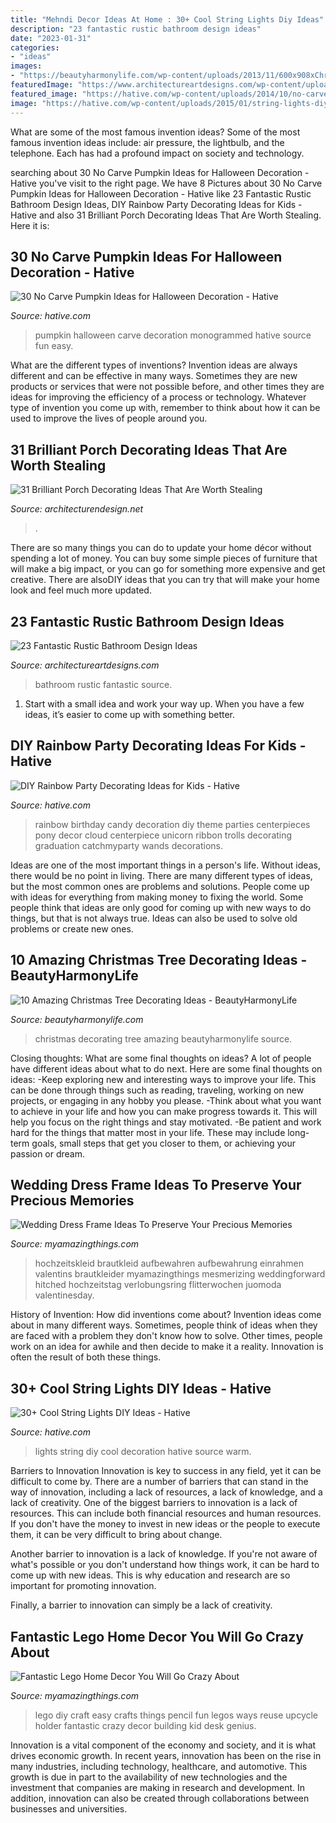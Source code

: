 ```yaml
---
title: "Mehndi Decor Ideas At Home : 30+ Cool String Lights Diy Ideas"
description: "23 fantastic rustic bathroom design ideas"
date: "2023-01-31"
categories:
- "ideas"
images:
- "https://beautyharmonylife.com/wp-content/uploads/2013/11/600x908xChristmas-Decorating-Ideas-24-1-Kindesign.jpg.pagespeed.ic_.MMAxffOjOF.jpg"
featuredImage: "https://www.architectureartdesigns.com/wp-content/uploads/2013/09/124.jpg"
featured_image: "https://hative.com/wp-content/uploads/2014/10/no-carve-pumpkin-ideas/3-monogrammed-pumpkin.jpg"
image: "https://hative.com/wp-content/uploads/2015/01/string-lights-diy-ideas/29-string-lights-diy-ideas.jpg"
---
```



What are some of the most famous invention ideas?
Some of the most famous invention ideas include: air pressure, the lightbulb, and the telephone. Each has had a profound impact on society and technology.

	

		
searching about 30 No Carve Pumpkin Ideas for Halloween Decoration - Hative you've visit to the right page. We have 8 Pictures about 30 No Carve Pumpkin Ideas for Halloween Decoration - Hative like 23 Fantastic Rustic Bathroom Design Ideas, DIY Rainbow Party Decorating Ideas for Kids - Hative and also 31 Brilliant Porch Decorating Ideas That Are Worth Stealing. Here it is:
		
    
## 30 No Carve Pumpkin Ideas For Halloween Decoration - Hative

<img loading=lazy src="https://hative.com/wp-content/uploads/2014/10/no-carve-pumpkin-ideas/3-monogrammed-pumpkin.jpg" onerror="this.onerror=null;this.src='https://tse4.mm.bing.net/th?id=OIP.RLIi6r2IJL7LTAVcIEY5kwHaJ4&amp;pid=15.1';" alt="30 No Carve Pumpkin Ideas for Halloween Decoration - Hative">

_Source: hative.com_

>pumpkin halloween carve decoration monogrammed hative source fun easy. 

	

What are the different types of inventions?
Invention ideas are always different and can be effective in many ways. Sometimes they are new products or services that were not possible before, and other times they are ideas for improving the efficiency of a process or technology. Whatever type of invention you come up with, remember to think about how it can be used to improve the lives of people around you.

    
## 31 Brilliant Porch Decorating Ideas That Are Worth Stealing

<img loading=lazy src="https://cdn.architecturendesign.net/wp-content/uploads/2015/07/AD-Small-Porch-Ideas-26.jpg" onerror="this.onerror=null;this.src='https://tse1.mm.bing.net/th?id=OIP.gQcHXMzFM1Es1dThN5g-VgHaJ4&amp;pid=15.1';" alt="31 Brilliant Porch Decorating Ideas That Are Worth Stealing">

_Source: architecturendesign.net_

>. 

	

There are so many things you can do to update your home décor without spending a lot of money. You can buy some simple pieces of furniture that will make a big impact, or you can go for something more expensive and get creative. There are alsoDIY ideas that you can try that will make your home look and feel much more updated.

    
## 23 Fantastic Rustic Bathroom Design Ideas

<img loading=lazy src="https://www.architectureartdesigns.com/wp-content/uploads/2013/09/124.jpg" onerror="this.onerror=null;this.src='https://tse2.mm.bing.net/th?id=OIP.AlRGu2t_NFIEMUvgPvojfAHaJ4&amp;pid=15.1';" alt="23 Fantastic Rustic Bathroom Design Ideas">

_Source: architectureartdesigns.com_

>bathroom rustic fantastic source. 

	

1. Start with a small idea and work your way up. When you have a few ideas, it’s easier to come up with something better.

    
## DIY Rainbow Party Decorating Ideas For Kids - Hative

<img loading=lazy src="https://hative.com/wp-content/uploads/2014/11/diy-rainbow-party-decorating-ideas/4-candy-decoration.jpg" onerror="this.onerror=null;this.src='https://tse2.mm.bing.net/th?id=OIP.GfTxgQhCKywEmuWykiSTCAHaLG&amp;pid=15.1';" alt="DIY Rainbow Party Decorating Ideas for Kids - Hative">

_Source: hative.com_

>rainbow birthday candy decoration diy theme parties centerpieces pony decor cloud centerpiece unicorn ribbon trolls decorating graduation catchmyparty wands decorations. 

	

Ideas are one of the most important things in a person's life. Without ideas, there would be no point in living. There are many different types of ideas, but the most common ones are problems and solutions. People come up with ideas for everything from making money to fixing the world. Some people think that ideas are only good for coming up with new ways to do things, but that is not always true. Ideas can also be used to solve old problems or create new ones.

    
## 10 Amazing Christmas Tree Decorating Ideas - BeautyHarmonyLife

<img loading=lazy src="https://beautyharmonylife.com/wp-content/uploads/2013/11/600x908xChristmas-Decorating-Ideas-24-1-Kindesign.jpg.pagespeed.ic_.MMAxffOjOF.jpg" onerror="this.onerror=null;this.src='https://tse3.mm.bing.net/th?id=OIP.OHUEcgteO4zs0pO2CGrEWgHaLN&amp;pid=15.1';" alt="10 Amazing Christmas Tree Decorating Ideas - BeautyHarmonyLife">

_Source: beautyharmonylife.com_

>christmas decorating tree amazing beautyharmonylife source. 

	

Closing thoughts: What are some final thoughts on ideas?
A lot of people have different ideas about what to do next. Here are some final thoughts on ideas: 
-Keep exploring new and interesting ways to improve your life. This can be done through things such as reading, traveling, working on new projects, or engaging in any hobby you please.
-Think about what you want to achieve in your life and how you can make progress towards it. This will help you focus on the right things and stay motivated. 
-Be patient and work hard for the things that matter most in your life. These may include long-term goals, small steps that get you closer to them, or achieving your passion or dream.

    
## Wedding Dress Frame Ideas To Preserve Your Precious Memories

<img loading=lazy src="https://myamazingthings.com/wp-content/uploads/2017/11/wedding-dress-display-4-.jpg" onerror="this.onerror=null;this.src='https://tse1.mm.bing.net/th?id=OIP.20xP-N5b8NYLh1i54GsH_gHaK2&amp;pid=15.1';" alt="Wedding Dress Frame Ideas To Preserve Your Precious Memories">

_Source: myamazingthings.com_

>hochzeitskleid brautkleid aufbewahren aufbewahrung einrahmen valentins brautkleider myamazingthings mesmerizing weddingforward hitched hochzeitstag verlobungsring flitterwochen juomoda valentinesday. 

	

History of Invention: How did inventions come about?
Invention ideas come about in many different ways. Sometimes, people think of ideas when they are faced with a problem they don't know how to solve. Other times, people work on an idea for awhile and then decide to make it a reality. Innovation is often the result of both these things.

    
## 30+ Cool String Lights DIY Ideas - Hative

<img loading=lazy src="https://hative.com/wp-content/uploads/2015/01/string-lights-diy-ideas/29-string-lights-diy-ideas.jpg" onerror="this.onerror=null;this.src='https://tse1.mm.bing.net/th?id=OIP.2odQdrxZhX5lArtTUGVMBgHaJ4&amp;pid=15.1';" alt="30+ Cool String Lights DIY Ideas - Hative">

_Source: hative.com_

>lights string diy cool decoration hative source warm. 

	

Barriers to Innovation
Innovation is key to success in any field, yet it can be difficult to come by. There are a number of barriers that can stand in the way of innovation, including a lack of resources, a lack of knowledge, and a lack of creativity.
One of the biggest barriers to innovation is a lack of resources. This can include both financial resources and human resources. If you don't have the money to invest in new ideas or the people to execute them, it can be very difficult to bring about change.

Another barrier to innovation is a lack of knowledge. If you're not aware of what's possible or you don't understand how things work, it can be hard to come up with new ideas. This is why education and research are so important for promoting innovation.

Finally, a barrier to innovation can simply be a lack of creativity.

    
## Fantastic Lego Home Decor You Will Go Crazy About

<img loading=lazy src="http://myamazingthings.com/wp-content/uploads/2017/03/05-diy-fun-and-easy-craft-ideas-for-kids.jpg" onerror="this.onerror=null;this.src='https://tse3.mm.bing.net/th?id=OIP.AtI9Ld2IF2qcwErgGcSJ6QHaLG&amp;pid=15.1';" alt="Fantastic Lego Home Decor You Will Go Crazy About">

_Source: myamazingthings.com_

>lego diy craft easy crafts things pencil fun legos ways reuse upcycle holder fantastic crazy decor building kid desk genius. 

	

Innovation is a vital component of the economy and society, and it is what drives economic growth. In recent years, innovation has been on the rise in many industries, including technology, healthcare, and automotive. This growth is due in part to the availability of new technologies and the investment that companies are making in research and development. In addition, innovation can also be created through collaborations between businesses and universities.


